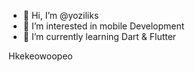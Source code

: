 - 👋 Hi, I’m @yoziliks
- 👀 I’m interested in mobile Development
- 🌱 I’m currently learning Dart & Flutter


<!---
yoziliks/yoziliks is a ✨ special ✨ repository because its `README.md` (this file) appears on your GitHub profile.
You can click the Preview link to take a look at your changes.
--->
Hkekeowoopeo

